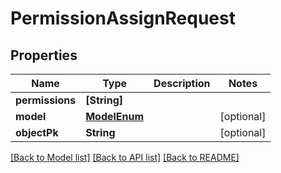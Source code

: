 # PermissionAssignRequest

## Properties
Name | Type | Description | Notes
------------ | ------------- | ------------- | -------------
**permissions** | **[String]** |  | 
**model** | [**ModelEnum**](ModelEnum.md) |  | [optional] 
**objectPk** | **String** |  | [optional] 

[[Back to Model list]](../README.md#documentation-for-models) [[Back to API list]](../README.md#documentation-for-api-endpoints) [[Back to README]](../README.md)


